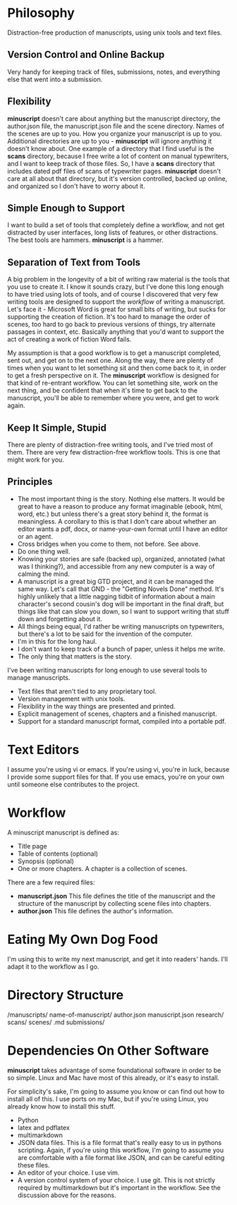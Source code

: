 # Philosophy

Distraction-free production of manuscripts, using unix tools and text files.

## Version Control and Online Backup

Very handy for keeping track of files, submissions, notes, and everything else that went into a submission.

## Flexibility

**minuscript** doesn't care about anything but the manuscript directory, the author.json file, the manuscript.json file and the scene directory. Names of the scenes are up to you. How you organize your manuscript is up to you. Additional directories are up to you - **minuscript** will ignore anything it doesn't know about. One example of a directory that I find useful is the **scans** directory, because I free write a lot of content on manual typewriters, and I want to keep track of those files. So, I have a **scans** directory that includes dated pdf files of scans of typewriter pages. **minuscript** doesn't care at all about that directory, but it's version controlled, backed up online, and organized so I don't have to worry about it.

## Simple Enough to Support

I want to build a set of tools that completely define a workflow, and not get distracted by user interfaces, long lists of features, or other distractions. The best tools are hammers. **minuscript** is a hammer. 

## Separation of Text from Tools

A big problem in the longevity of a bit of writing raw material is the tools that you use to create it. I know it sounds crazy, but I've done this long enough to have tried using lots of tools, and of course I discovered that very few writing tools are designed to support the *workflow* of writing a manuscript. Let's face it - Microsoft Word is great for small bits of writing, but sucks for supporting the creation of fiction. It's too hard to manage the order of scenes, too hard to go back to previous versions of things, try alternate passages in context, etc. Basically anything that you'd want to support the act of creating a work of fiction Word fails.

My assumption is that a good workflow is to get a manuscript completed, sent out, and get on to the next one. Along the way, there are plenty of times when you want to let something sit and then come back to it, in order to get a fresh perspective on it. The **minuscript** workflow is designed for that kind of re-entrant workflow. You can let something site, work on the next thing, and be confident that when it's time to get back to the manuscript, you'll be able to remember where you were, and get to work again.

## Keep It Simple, Stupid

There are plenty of distraction-free writing tools, and I've tried most of them. There are very few distraction-free workflow tools. This is one that might work for you.

## Principles

- The most important thing is the story. Nothing else matters. It would be great to have a reason to produce any format imaginable (ebook, html, word, etc.) but unless there's a great story behind it, the format is meaningless. A corollary to this is that I don't care about whether an editor wants a pdf, docx, or name-your-own format until I have an editor or an agent.
- Cross bridges when you come to them, not before. See above.
- Do one thing well.
- Knowing your stories are safe (backed up), organized, annotated (what was I thinking?), and accessible from any new computer is a way of calming the mind.
- A manuscript is a great big GTD project, and it can be managed the same way. Let's call that GND - the "Getting Novels Done" method. It's highly unlikely that a little nagging tidbit of information about a main character's second cousin's dog will be important in the final draft, but things like that can slow you down, so I want to support writing that stuff down and forgetting about it.
- All things being equal, I'd rather be writing manuscripts on typewriters, but there's a lot to be said for the invention of the computer.
- I'm in this for the long haul.
- I don't want to keep track of a bunch of paper, unless it helps me write.
- The only thing that matters is the story.

I've been writing manuscripts for long enough to use several tools to manage manuscripts.

- Text files that aren't tied to any proprietary tool.
- Version management with unix tools.
- Flexibility in the way things are presented and printed.
- Explicit management of scenes, chapters and a finished manuscript.
- Support for a standard manuscript format, compiled into a portable pdf. 

# Text Editors
I assume you're using vi or emacs. If you're using vi, you're in luck, because I provide some support files for that. If you use emacs, you're on your own until someone else contributes to the project.

# Workflow
A minuscript manuscript is defined as:

- Title page
- Table of contents (optional)
- Synopsis (optional)
- One or more chapters. A chapter is a collection of scenes.

There are a few required files:
- **manuscript.json** This file defines the title of the manuscript and the structure of the manuscript by collecting scene files into chapters.
- **author.json** This file defines the author's information.

# Eating My Own Dog Food
I'm using this to write my next manuscript, and get it into readers' hands. I'll adapt it to the workflow as I go.

# Directory Structure

/manuscripts/
    name-of-manuscript/
        author.json
        manuscript.json
        research/
        scans/
        scenes/
            <scene name>.md
        submissions/    

# Dependencies On Other Software

**minuscript** takes advantage of some foundational software in order to be so simple. Linux and Mac have most of this already, or it's easy to install.

For simplicity's sake, I'm going to assume you know or can find out how to install all of this. I use ports on my Mac, but if you're using Linux, you already know how to install this stuff.

- Python
- latex and pdflatex
- multimarkdown
- JSON data files. This is a file format that's really easy to us in pythons scripting. Again, if you're using this workflow, I'm going to assume you are comfortable with a file format like JSON, and can be careful editing these files.
- An editor of your choice. I use vim.
- A version control system of your choice. I use git. This is not strictly required by multimarkdown but it's important in the workflow.  See the discussion above for the reasons.

